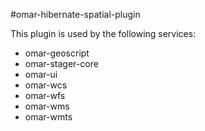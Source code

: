 #omar-hibernate-spatial-plugin

This plugin is used by the following services:

  * omar-geoscript
  * omar-stager-core
  * omar-ui
  * omar-wcs
  * omar-wfs
  * omar-wms
  * omar-wmts
